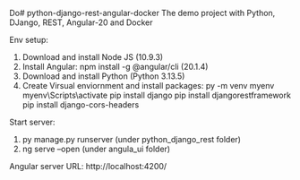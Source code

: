 Do# python-django-rest-angular-docker
The demo project with Python, DJango, REST, Angular-20 and Docker


Env setup:
1) Download and install Node JS (10.9.3)
2) Install Angular: npm install -g @angular/cli  (20.1.4)
3) Download and install Python (Python 3.13.5)
4) Create Virsual enviornment and install packages:
    py -m venv myenv
    myenv\Scripts\activate
    pip install django
    pip install djangorestframework
    pip install django-cors-headers

Start server:
1) py manage.py runserver (under python_django_rest folder)
2) ng serve –open (under angula_ui folder)

Angular server URL:
http://localhost:4200/
